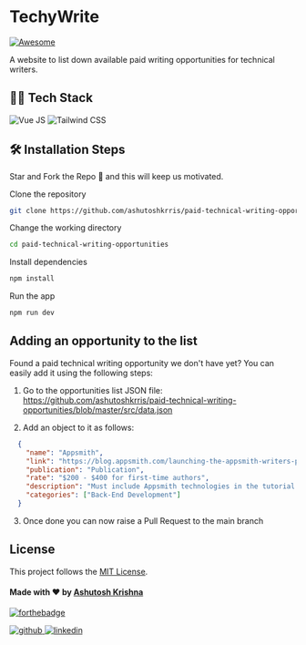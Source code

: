 # TechyWrite

[![Awesome](https://awesome.re/badge.svg)](https://awesome.re)

A website to list down available paid writing opportunities for technical writers.


## 👨‍💻 Tech Stack

![Vue JS](https://img.shields.io/badge/Vue.js-35495E?style=for-the-badge&logo=vue.js&logoColor=4FC08D)
![Tailwind CSS](https://img.shields.io/badge/Tailwind_CSS-38B2AC?style=for-the-badge&logo=tailwind-css&logoColor=white)

## 🛠️ Installation Steps

Star and Fork the Repo 🌟 and this will keep us motivated.

Clone the repository

```bash
git clone https://github.com/ashutoshkrris/paid-technical-writing-opportunities.git
```

Change the working directory

```bash
cd paid-technical-writing-opportunities
```

Install dependencies

```bash
npm install
```

Run the app

```bash
npm run dev
```

## Adding an opportunity to the list

Found a paid technical writing opportunity we don't have yet? You can easily add it using the following steps:

1. Go to the opportunities list JSON file:
   https://github.com/ashutoshkrris/paid-technical-writing-opportunities/blob/master/src/data.json

2. Add an object to it as follows:

```json
  {
    "name": "Appsmith",
    "link": "https://blog.appsmith.com/launching-the-appsmith-writers-program",
    "publication": "Publication",
    "rate": "$200 - $400 for first-time authors",
    "description": "Must include Appsmith technologies in the tutorial.",
    "categories": ["Back-End Development"]
  }
```

3. Once done you can now raise a Pull Request to the main branch<br>


## License

This project follows the [MIT License](/LICENSE).

#### Made with ♥ by <a href="https://twitter.com/ashutoshkrris/">Ashutosh Krishna</a>
[![forthebadge](https://forthebadge.com/images/badges/built-with-love.svg)](https://twitter.com/ashutoshkrris/)

<a href="https://github.com/ashutoshkrris" target="_blank">
<img src=https://img.shields.io/badge/github-%2324292e.svg?&style=for-the-badge&logo=github&logoColor=white alt=github style="margin-bottom: 5px;" />
</a>
<a href="https://www.linkedin.com/in/ashutoshkrris/" target="_blank">
<img src=https://img.shields.io/badge/linkedin-%231E77B5.svg?&style=for-the-badge&logo=linkedin&logoColor=white alt=linkedin style="margin-bottom: 5px;" />
</a>
